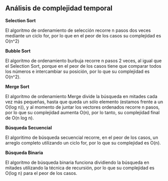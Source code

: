 ## Análisis de complejidad temporal

**Selection Sort**

El algoritmo de ordenamiento de selección recorre n pasos dos veces mediante un ciclo for, por lo que en el peor de los casos su complejidad es O(n^2)

**Bubble Sort**

El algoritmo de ordenamiento burbuja recorre n pasos 2 veces, al igual que el Selection Sort, porque en el peor de los casos tiene que comparar todos los números e intercambiar su posición, por lo que su complejidad es O(n^2).

**Merge Sort**

El algoritmo de ordenamiento Merge divide la búsqueda en mitades cada vez más pequeñas, hasta que queda un sólo elemento (estamos frente a un O(log n)), y al momento de juntar los vectores ordenados recorre n pasos, por lo que su complejidad aumenta O(n), por lo tanto, su complejidad final de O(n log n).

**Búsqueda Secuencial**

El algoritimo de búsqueda secuencial recorre, en el peor de los casos, un arreglo completo utilizando un ciclo for, por lo que su complejidad es O(n).

**Búsqueda Binaria**

El algoritmo de búsqueda binaria funciona dividiendo la búsqueda en mitades utilizando la técnica de recursión, por lo que su complejidad es O(log n) para el peor de los casos.
